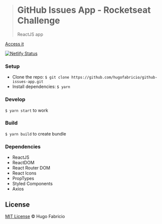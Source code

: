 > # GitHub Issues App - Rocketseat Challenge
>
> ReactJS app

[Access it](https://facebook-app.netlify.com)

[![Netlify Status](https://api.netlify.com/api/v1/badges/87d93e9c-22f5-44c4-bb30-0f49993c3b6f/deploy-status)](https://app.netlify.com/sites/facebook-app/deploys)

### Setup

- Clone the repo: `$ git clone https://github.com/hugofabricio/github-issues-app.git`
- Install dependencies: `$ yarn`

### Develop

`$ yarn start` to work

### Build

`$ yarn build` to create bundle

### Dependencies

- ReactJS
- ReactDOM
- React Router DOM
- React Icons
- PropTypes
- Styled Components
- Axios

## License

[MIT License](/license) © Hugo Fabricio
